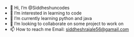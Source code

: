 - 👋 Hi, I’m @Siddheshuncodes
- 👀 I’m interested in learning to code 
- 🌱 I’m currently learning  python and java 
- 💞️ I’m looking to collaborate on some project to work on 
- 📫 How to reach me Email: siddheshrajale56@gamail.com

<!---
Siddheshuncodes/Siddheshuncodes is a ✨ special ✨ repository because its `README.md` (this file) appears on your GitHub profile.
You can click the Preview link to take a look at your changes.
--->
